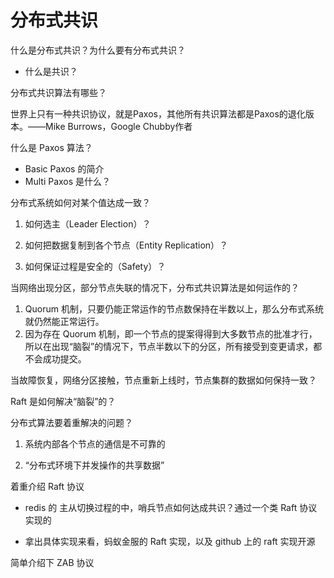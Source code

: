 # 分布式共识

什么是分布式共识？为什么要有分布式共识？

- 什么是共识？



分布式共识算法有哪些？

世界上只有一种共识协议，就是Paxos，其他所有共识算法都是Paxos的退化版本。——Mike Burrows，Google Chubby作者



什么是 Paxos 算法？

- Basic Paxos 的简介
- Multi Paxos 是什么？



分布式系统如何对某个值达成一致？

1. 如何选主（Leader Election）？



2. 如何把数据复制到各个节点（Entity Replication）？



3. 如何保证过程是安全的（Safety）？



当网络出现分区，部分节点失联的情况下，分布式共识算法是如何运作的？

1. Quorum 机制，只要仍能正常运作的节点数保持在半数以上，那么分布式系统就仍然能正常运行。
2. 因为存在 Quorum 机制，即一个节点的提案得得到大多数节点的批准才行，所以在出现“脑裂”的情况下，节点半数以下的分区，所有接受到变更请求，都不会成功提交。



当故障恢复，网络分区接触，节点重新上线时，节点集群的数据如何保持一致？





Raft 是如何解决“脑裂”的？





分布式算法要着重解决的问题？

1. 系统内部各个节点的通信是不可靠的



2. “分布式环境下并发操作的共享数据”



着重介绍 Raft 协议

- redis 的 主从切换过程的中，哨兵节点如何达成共识？通过一个类 Raft 协议实现的

- 拿出具体实现来看，蚂蚁金服的 Raft 实现，以及 github 上的 raft 实现开源



简单介绍下 ZAB 协议













